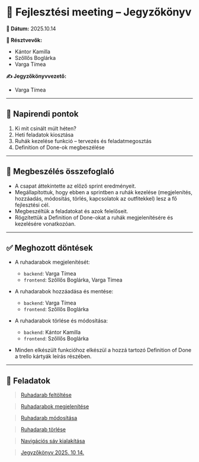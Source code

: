 # 📝 Fejlesztési meeting – Jegyzőkönyv

**📅 Dátum:** 2025.10.14

**👥 Résztvevők:**
- Kántor Kamilla
- Szőllős Boglárka
- Varga Tímea

**✍ Jegyzőkönyvvezető:**
- Varga Tímea

---

## 📌 Napirendi pontok
1. Ki mit csinált múlt héten?
2. Heti feladatok kiosztása
3. Ruhák kezelése funkció – tervezés és feladatmegosztás
4. Definition of Done-ok megbeszélése

---

## 💬 Megbeszélés összefoglaló
- A csapat áttekintette az előző sprint eredményeit.
- Megállapítottuk, hogy ebben a sprintben a ruhák kezelése (megjelenítés, hozzáadás, módosítás, törlés, kapcsolatok az outfitekkel) lesz a fő fejlesztési cél.
- Megbeszéltük a feladatokat és azok felelőseit.
- Rögzítettük a Definition of Done-okat a ruhák megjelenítésére és kezelésére vonatkozóan.

---

## ✅ Meghozott döntések

- A ruhadarabok megjelenítését:
    -  `backend`: Varga Tímea
    -  `frontend`: Szőllős Boglárka, Varga Tímea


- A ruhadarabok hozzáadása és mentése:
    - `backend`: Varga Tímea
    - `frontend`: Szőllős Boglárka


- A ruhadarabok törlése és módosítása:
    - `backend`: Kántor Kamilla
    - `frontend`: Szőllős Boglárka


- Minden elkészült funkcióhoz elkészül a hozzá tartozó Definition of Done a trello kártyák leírás részében.
---

## 📌 Feladatok

<blockquote class="trello-card"><a href="https:&#x2F;&#x2F;trello.com&#x2F;c&#x2F;uxmcmLBE">Ruhadarab feltöltése</a></blockquote>
<blockquote class="trello-card"><a href="https:&#x2F;&#x2F;trello.com&#x2F;c&#x2F;adsRHacz">Ruhadarabok megjelenítése</a></blockquote>
<blockquote class="trello-card"><a href="https:&#x2F;&#x2F;trello.com&#x2F;c&#x2F;klSPwmpT">Ruhadarab módosítása</a></blockquote>
<blockquote class="trello-card"><a href="https:&#x2F;&#x2F;trello.com&#x2F;c&#x2F;JmulUWq7">Ruhadarab törlése</a></blockquote>
<blockquote class="trello-card"><a href="https:&#x2F;&#x2F;trello.com&#x2F;c&#x2F;gFJ1NmTo">Navigációs sáv kialakítása</a></blockquote>
<blockquote class="trello-card"><a href="https:&#x2F;&#x2F;trello.com&#x2F;c&#x2F;U3fETWte">Jegyzőkönyv 2025. 10 14.</a></blockquote>